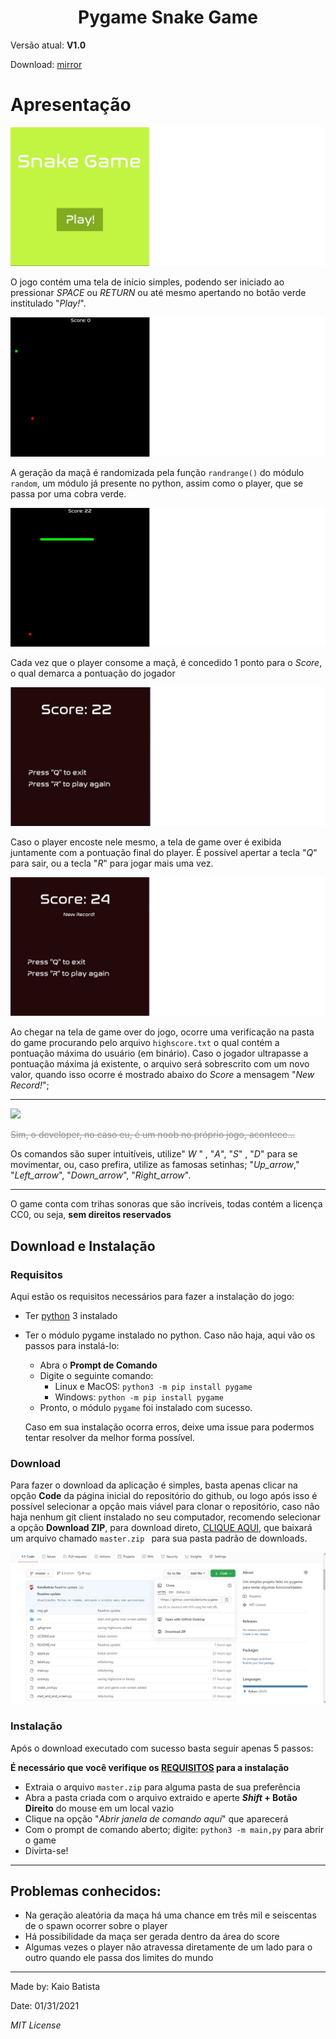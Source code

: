 

<center><h1>Pygame Snake Game</h1></center>

Versão atual: **V1.0**

Download: [mirror](https://www.github.com/KaioBatisa/archives/master.zip)
# Apresentação

![Tela-Inicial](img-git/tela-inicial.jpg)

O jogo contém uma tela de início simples, podendo ser iniciado ao pressionar _SPACE_ ou _RETURN_ ou até mesmo apertando no botão verde institulado "_Play!_".

![Início](img-git/jogo.jpg)

A geração da maçã é randomizada pela função `randrange()` do módulo `random`, um módulo já presente no python, assim como o player, que se passa por uma cobra verde.

![Cobra-Grande](img-git/jogo-cobra-grande.jpg)

Cada vez que o player consome a maçã, é concedido 1 ponto para o _Score_, o qual demarca a pontuação do jogador

![Score](img-git/score.jpg)

Caso o player encoste nele mesmo, a tela de game over é exibida juntamente com a pontuação final do player. É possivel apertar a tecla "_Q_" para sair, ou a tecla "_R_" para jogar mais uma vez.

![New-Record](img-git/new-record.jpg)

Ao chegar na tela de game over do jogo, ocorre uma verificação na pasta do game procurando pelo arquivo `highscore.txt` o qual contém a pontuação máxima do usuário (em binário). Caso o jogador ultrapasse a pontuação máxima já existente, o arquivo será sobrescrito com um novo valor, quando isso ocorre é mostrado abaixo do _Score_ a mensagem "_New Record!_";

---

![](img-git/game.gif)

<span style="color:#8f8f8f">~~Sim, o developer, no caso eu, é um noob no próprio jogo, acontece...~~</span>

Os comandos são super intuitíveis, utilize" _W_ " , "_A_",  "_S_" , "_D_" para se movimentar, ou, caso prefira, utilize as famosas setinhas; "_Up_arrow_," "_Left_arrow_", "_Down_arrow_", "_Right_arrow_".

---

O game conta com trihas sonoras que são incríveis, todas contém a licença CC0, ou seja, **sem direitos reservados**

## Download e Instalação

### Requisitos

Aqui estão os requisitos necessários para fazer a instalação do jogo:

- Ter [python](https://www.python.org/downloads) 3 instalado

- Ter o módulo pygame instalado no python. Caso não haja, aqui vão os passos para instalá-lo:

  - Abra o **Prompt de Comando**
  - Digite o seguinte comando: 
    - Linux e MacOS: `python3 -m pip install pygame` 
    - Windows: `python -m pip install pygame`
  - Pronto, o módulo `pygame` foi instalado com sucesso.

  Caso em sua instalação ocorra erros, deixe uma issue para podermos tentar resolver da melhor forma possível.

### Download

Para fazer o download da aplicação é simples, basta apenas clicar na opção **Code** da página inicial do repositório do github, ou logo após isso é possível selecionar a opção mais viável para clonar o repositório, caso não haja nenhum git client instalado no seu computador, recomendo selecionar a opção **Download ZIP**, para download direto, [CLIQUE AQUI](https://github.com/KaioBatista/pygame-snake-game/archive/master.zip), que baixará um arquivo chamado `master.zip ` para sua pasta padrão de downloads.

![download-image](img-git/tutorial-download.jpg)

### Instalação

Após o download executado com sucesso basta seguir apenas 5 passos:

**É necessário que você verifique os [REQUISITOS](#Requisitos) para a instalação**

- Extraia o arquivo `master.zip` para alguma pasta de sua preferência
- Abra a pasta criada com o arquivo extraido e aperte **_Shift_ + Botão Direito** do mouse em um local vazio
- Clique na opção "_Abrir janela de comando aqui_" que aparecerá
- Com o prompt de comando aberto; digite: `python3 -m main,py` para abrir o game
- Divirta-se!

---

## Problemas conhecidos:

- Na geração aleatória da maça há uma chance em três mil e seiscentas de o spawn ocorrer sobre o player
- Há possibilidade da maça ser gerada dentro da área do score
- Algumas vezes o player não atravessa diretamente de um lado para o outro quando ele passa dos limites do mundo

---

Made by: Kaio Batista

Date: 01/31/2021

_MIT License_